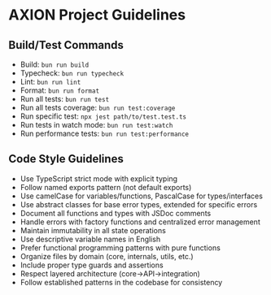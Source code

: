 # AXION Project Guidelines

## Build/Test Commands

- Build: `bun run build`
- Typecheck: `bun run typecheck`
- Lint: `bun run lint`
- Format: `bun run format`
- Run all tests: `bun run test`
- Run all tests coverage: `bun run test:coverage`
- Run specific test: `npx jest path/to/test.test.ts`
- Run tests in watch mode: `bun run test:watch`
- Run performance tests: `bun run test:performance`

## Code Style Guidelines

- Use TypeScript strict mode with explicit typing
- Follow named exports pattern (not default exports)
- Use camelCase for variables/functions, PascalCase for types/interfaces
- Use abstract classes for base error types, extended for specific errors
- Document all functions and types with JSDoc comments
- Handle errors with factory functions and centralized error management
- Maintain immutability in all state operations
- Use descriptive variable names in English
- Prefer functional programming patterns with pure functions
- Organize files by domain (core, internals, utils, etc.)
- Include proper type guards and assertions
- Respect layered architecture (core->API->integration)
- Follow established patterns in the codebase for consistency
